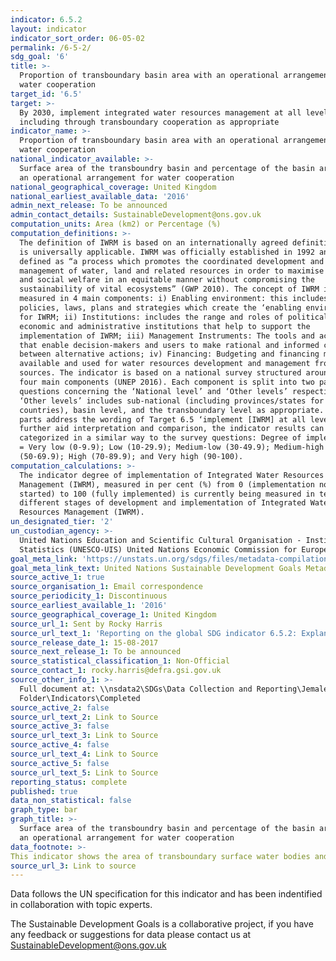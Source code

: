 ```yaml
---
indicator: 6.5.2
layout: indicator
indicator_sort_order: 06-05-02
permalink: /6-5-2/
sdg_goal: '6'
title: >-
  Proportion of transboundary basin area with an operational arrangement for
  water cooperation
target_id: '6.5'
target: >-
  By 2030, implement integrated water resources management at all levels,
  including through transboundary cooperation as appropriate
indicator_name: >-
  Proportion of transboundary basin area with an operational arrangement for
  water cooperation
national_indicator_available: >-
  Surface area of the transboundry basin and percentage of the basin area with
  an operational arrangement for water cooperation
national_geographical_coverage: United Kingdom
national_earliest_available_data: '2016'
admin_next_release: To be announced
admin_contact_details: SustainableDevelopment@ons.gov.uk
computation_units: Area (km2) or Percentage (%)
computation_definitions: >-
  The definition of IWRM is based on an internationally agreed definition, and
  is universally applicable. IWRM was officially established in 1992 and is
  defined as “a process which promotes the coordinated development and
  management of water, land and related resources in order to maximise economic
  and social welfare in an equitable manner without compromising the
  sustainability of vital ecosystems” (GWP 2010). The concept of IWRM is
  measured in 4 main components: i) Enabling environment: this includes the
  policies, laws, plans and strategies which create the ‘enabling environment’
  for IWRM; ii) Institutions: includes the range and roles of political, social,
  economic and administrative institutions that help to support the
  implementation of IWRM; iii) Management Instruments: The tools and activities
  that enable decision-makers and users to make rational and informed choices
  between alternative actions; iv) Financing: Budgeting and financing made
  available and used for water resources development and management from various
  sources. The indicator is based on a national survey structured around these
  four main components (UNEP 2016). Each component is split into two parts:
  questions concerning the ‘National level’ and ‘Other levels’ respectively.
  ‘Other levels’ includes sub-national (including provinces/states for federated
  countries), basin level, and the transboundary level as appropriate. These two
  parts address the wording of Target 6.5 ‘implement [IWRM] at all levels …’. To
  further aid interpretation and comparison, the indicator results can be
  categorized in a similar way to the survey questions: Degree of implementation
  = Very low (0-9.9); Low (10-29.9); Medium-low (30-49.9); Medium-high
  (50-69.9); High (70-89.9); and Very high (90-100).
computation_calculations: >-
  The indicator degree of implementation of Integrated Water Resources
  Management (IWRM), measured in per cent (%) from 0 (implementation not yet
  started) to 100 (fully implemented) is currently being measured in terms of
  different stages of development and implementation of Integrated Water
  Resources Management (IWRM).
un_designated_tier: '2'
un_custodian_agency: >-
  United Nations Education and Scientific Cultural Organisation - Institute for
  Statistics (UNESCO-UIS) United Nations Economic Commission for Europe (UNECE)
goal_meta_link: 'https://unstats.un.org/sdgs/files/metadata-compilation/Metadata-Goal-6.pdf '
goal_meta_link_text: United Nations Sustainable Development Goals Metadata (PDF 4.0 MB)
source_active_1: true
source_organisation_1: Email correspondence
source_periodicity_1: Discontinuous
source_earliest_available_1: '2016'
source_geographical_coverage_1: United Kingdom
source_url_1: Sent by Rocky Harris
source_url_text_1: 'Reporting on the global SDG indicator 6.5.2: Explanatory Notes'
source_release_date_1: 15-08-2017
source_next_release_1: To be announced
source_statistical_classification_1: Non-Official
source_contact_1: rocky.harris@defra.gsi.gov.uk
source_other_info_1: >-
  Full document at: \\nsdata2\SDGs\Data Collection and Reporting\Jemalex\Test
  Folder\Indicators\Completed
source_active_2: false
source_url_text_2: Link to Source
source_active_3: false
source_url_text_3: Link to Source
source_active_4: false
source_url_text_4: Link to Source
source_active_5: false
source_url_text_5: Link to Source
reporting_status: complete
published: true
data_non_statistical: false
graph_type: bar
graph_title: >-
  Surface area of the transboundry basin and percentage of the basin area with
  an operational arrangement for water cooperation
data_footnote: >-
This indicator shows the area of transboundary surface water bodies and aquifers, and the percentage of each under operational agreements. Note that none of the water bodies or aquifers recorded for this indicator currently have an operational agreement, so the proportion for each site is set at 0%.
source_url_3: Link to source
---
```



Data follows the UN specification for this indicator and has been indentified in collaboration with topic experts.

The Sustainable Development Goals is a collaborative project, if you have any feedback or suggestions for data please contact us at <SustainableDevelopment@ons.gov.uk>
